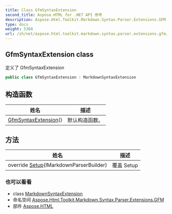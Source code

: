 ```yaml
---
title: Class GfmSyntaxExtension
second_title: Aspose.HTML for .NET API 参考
description: Aspose.Html.Toolkit.Markdown.Syntax.Parser.Extensions.GFM.GfmSyntaxExtension 班级. 定义了 GfmSyntaxExtension
type: docs
weight: 5360
url: /zh/net/aspose.html.toolkit.markdown.syntax.parser.extensions.gfm/gfmsyntaxextension/
---
```

## GfmSyntaxExtension class

定义了 GfmSyntaxExtension

```csharp
public class GfmSyntaxExtension : MarkdownSyntaxExtension
```

## 构造函数

| 姓名 | 描述 |
| --- | --- |
| [GfmSyntaxExtension](gfmsyntaxextension/)() | 默认构造函数。 |

## 方法

| 姓名 | 描述 |
| --- | --- |
| override [Setup](../../aspose.html.toolkit.markdown.syntax.parser.extensions.gfm/gfmsyntaxextension/setup/)(IMarkdownParserBuilder) | 覆盖 Setup |

### 也可以看看

* class [MarkdownSyntaxExtension](../../aspose.html.toolkit.markdown.syntax.parser/markdownsyntaxextension/)
* 命名空间 [Aspose.Html.Toolkit.Markdown.Syntax.Parser.Extensions.GFM](../../aspose.html.toolkit.markdown.syntax.parser.extensions.gfm/)
* 部件 [Aspose.HTML](../../)


